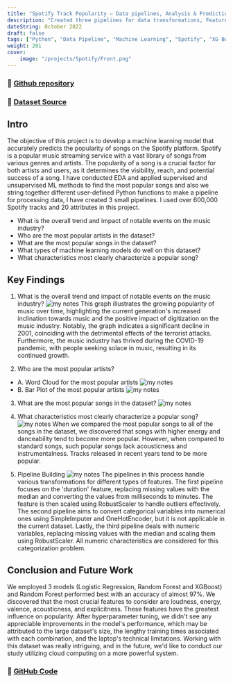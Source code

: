 ```yaml
---
title: "Spotify Track Popularity – Data pipelines, Analysis & Prediction"
description: "Created three pipelines for data transformations, Features most clearly distinguish a popular song, Most Popular Song and Artists"
dateString: October 2022
draft: false
tags: ["Python", "Data Pipeline", "Machine Learning", "Spotify", "XG Boost"]
weight: 201
cover:
    image: "/projects/Spotify/Front.png"
---
```

### 🔗 [Github repository](https://github.com/Abhiashu10/Spotify-Popularity-Analysis-Prediction/tree/main)

### 🔗 [Dataset Source](https://www.kaggle.com/datasets/lehaknarnauli/spotify-datasets)

## Intro
The objective of this project is to develop a machine learning model that accurately predicts the popularity of songs on the Spotify platform. Spotify is a popular music streaming service with a vast library of songs from various genres and artists. The popularity of a song is a crucial factor for both artists and users, as it determines the visibility, reach, and potential success of a song. I have conducted EDA and applied supervised and unsupervised ML methods to find the most popular songs and also we string together different user-defined Python functions to make a pipeline for processing data, I have created 3 small pipelines. I used over 600,000 Spotify tracks and 20 attributes in this project. 

- What is the overall trend and impact of notable events on the music industry?
- Who are the most popular artists in the dataset?
- What are the most popular songs in the dataset?
- What types of machine learning models do well on this dataset?
- What characteristics most clearly characterize a popular song?

## Key Findings
1. What is the overall trend and impact of notable events on the music industry?
![my notes](/projects/Spotify/OverallTrend.png)
This graph illustrates the growing popularity of music over time, highlighting the current generation's increased inclination towards music and the positive impact of digitization on the music industry. Notably, the graph indicates a significant decline in 2001, coinciding with the detrimental effects of the terrorist attacks. Furthermore, the music industry has thrived during the COVID-19 pandemic, with people seeking solace in music, resulting in its continued growth.

2. Who are the most popular artists?
- A. Word Cloud for the most popular artists
![my notes](/projects/Spotify/WordCloud.png)
- B. Bar Plot of the most popular artists
![my notes](/projects/Spotify/BardChart.png)

3. What are the most popular songs in the dataset?
![my notes](/projects/Spotify/ImpSong.png)

4. What characteristics most clearly characterize a popular song?
![my notes](/projects/Spotify/ImpFeature.png)
When we compared the most popular songs to all of the songs in the dataset, we discovered that songs with higher energy and danceability tend to become more popular. However, when
compared to standard songs, such popular songs lack acousticness and instrumentalness. Tracks released in recent years tend to be more popular.

5. Pipeline Building
![my notes](/projects/Spotify/DataPipeline.png)
The pipelines in this process handle various transformations for different types of features. The first pipeline focuses on the 'duration' feature, replacing missing values with the median and converting the values from milliseconds to minutes. The feature is then scaled using RobustScaler to handle outliers effectively. The second pipeline aims to convert categorical variables into numerical ones using SimpleImputer and OneHotEncoder, but it is not applicable in the current dataset. Lastly, the third pipeline deals with numeric variables, replacing missing values with the median and scaling them using RobustScaler. All numeric characteristics are considered for this categorization problem.

## Conclusion and Future Work
We employed 3 models (Logistic Regression, Random Forest and XGBoost) and Random Forest performed best with an accuracy of almost 97%. We discovered that the most crucial features to consider are loudness, energy, valence, acousticness, and explicitness. These features have the greatest influence on popularity. After hyperparameter tuning, we didn't see any appreciable improvements in the model's performance, which may be attributed to the large dataset's size, the lengthy training times associated with each combination, and the laptop's technical limitations. Working with this dataset was really intriguing, and in the future, we'd like to conduct our study utilizing cloud computing on a more powerful system. 

### 🔗 [GitHub Code](https://github.com/Abhiashu10/Spotify-Popularity-Analysis-Prediction/blob/6f5a238a3f198eacc0249a4afef9765fc9c26692/spotify-track-popularity-analysis-and-prediction.ipynb)